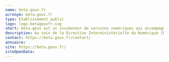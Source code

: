 ```yaml
---
name: beta.gouv.fr
acronym: beta.gouv.fr
type: Etablissement public
logo: logo-betagouvfr.svg
short: beta.gouv est un incubateur de services numériques qui accompagne des intrapreneurs souhaitant mettre en oeuvre des solutions numériques qui participe à la modernisation de l’Etat.
description: Au sein de la Direction Interministérielle du Numérique (DINUM), beta.gouv est un incubateur de services numériques qui, à travers un programme d'intrapreunariat, participe à la modernisation de l'action publique.
contact: https://beta.gouv.fr/contact/
annuaire:
site: https://beta.gouv.fr/
siteOpenData:
---
```

